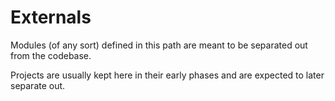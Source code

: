 # Externals

Modules (of any sort) defined in this path are meant to be separated out from 
the codebase. 

Projects are usually kept here in their early phases and are expected to later
separate out.
